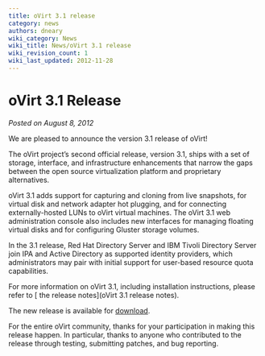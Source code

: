 ```yaml
---
title: oVirt 3.1 release
category: news
authors: dneary
wiki_category: News
wiki_title: News/oVirt 3.1 release
wiki_revision_count: 1
wiki_last_updated: 2012-11-28
---
```


# oVirt 3.1 Release

*Posted on August 8, 2012*

We are pleased to announce the version 3.1 release of oVirt!

The oVirt project’s second official release, version 3.1, ships with a set of storage, interface, and infrastructure enhancements that narrow the gaps between the open source virtualization platform and proprietary alternatives.

oVirt 3.1 adds support for capturing and cloning from live snapshots, for virtual disk and network adapter hot plugging, and for connecting externally-hosted LUNs to oVirt virtual machines. The oVirt 3.1 web administration console also includes new interfaces for managing floating virtual disks and for configuring Gluster storage volumes.

In the 3.1 release, Red Hat Directory Server and IBM Tivoli Directory Server join IPA and Active Directory as supported identity providers, which administrators may pair with initial support for user-based resource quota capabilities.

For more information on oVirt 3.1, including installation instructions, please refer to [ the release notes](oVirt 3.1 release notes).

The new release is available for [download](/get-ovirt/).

For the entire oVirt community, thanks for your participation in making this release happen. In particular, thanks to anyone who contributed to the release through testing, submitting patches, and bug reporting.

